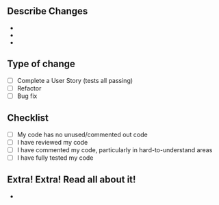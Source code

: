 ## Describe Changes
- 
- 
- 

## Type of change
- [ ] Complete a User Story (tests all passing)
- [ ] Refactor 
- [ ] Bug fix 

## Checklist
- [ ] My code has no unused/commented out code
- [ ] I have reviewed my code
- [ ] I have commented my code, particularly in hard-to-understand areas
- [ ] I have fully tested my code
    
## Extra! Extra! Read all about it!
- 